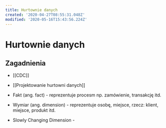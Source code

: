 ```yaml
---
title: Hurtownie danych
created: '2020-04-27T08:55:31.048Z'
modified: '2020-05-16T15:43:56.224Z'
---
```


# Hurtownie danych

## Zagadnienia

* [[CDC]]
* [[Projektowanie hurtowni danych]]



* Fakt (ang. fact) - reprezentuje procesm np. zamówienie, transakcję itd.
* Wymiar (ang. dimension) - reprezentuje osobę, miejsce, rzecz: klient, miejsce, produkt itd.
* Slowly Changing Dimension - 
